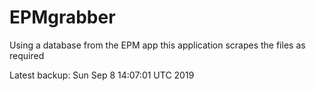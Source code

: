 # EPMgrabber
Using a database from the EPM app this application scrapes the files as required


Latest backup: Sun Sep 8 14:07:01 UTC 2019
